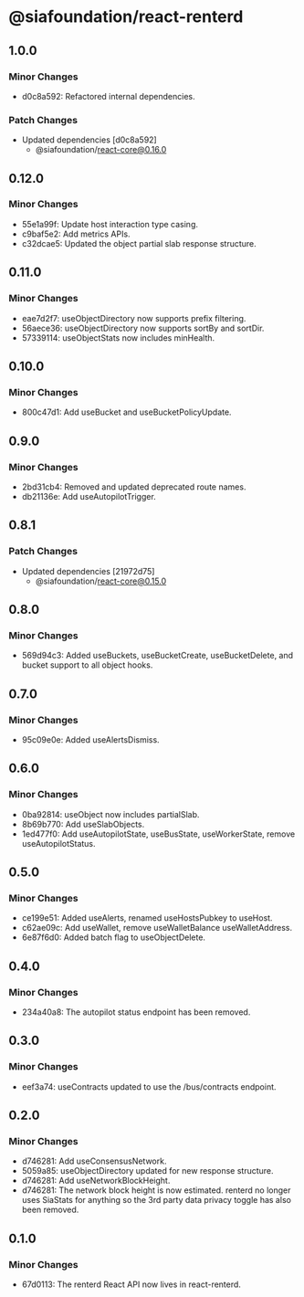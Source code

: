 # @siafoundation/react-renterd

## 1.0.0

### Minor Changes

- d0c8a592: Refactored internal dependencies.

### Patch Changes

- Updated dependencies [d0c8a592]
  - @siafoundation/react-core@0.16.0

## 0.12.0

### Minor Changes

- 55e1a99f: Update host interaction type casing.
- c9baf5e2: Add metrics APIs.
- c32dcae5: Updated the object partial slab response structure.

## 0.11.0

### Minor Changes

- eae7d2f7: useObjectDirectory now supports prefix filtering.
- 56aece36: useObjectDirectory now supports sortBy and sortDir.
- 57339114: useObjectStats now includes minHealth.

## 0.10.0

### Minor Changes

- 800c47d1: Add useBucket and useBucketPolicyUpdate.

## 0.9.0

### Minor Changes

- 2bd31cb4: Removed and updated deprecated route names.
- db21136e: Add useAutopilotTrigger.

## 0.8.1

### Patch Changes

- Updated dependencies [21972d75]
  - @siafoundation/react-core@0.15.0

## 0.8.0

### Minor Changes

- 569d94c3: Added useBuckets, useBucketCreate, useBucketDelete, and bucket support to all object hooks.

## 0.7.0

### Minor Changes

- 95c09e0e: Added useAlertsDismiss.

## 0.6.0

### Minor Changes

- 0ba92814: useObject now includes partialSlab.
- 8b69b770: Add useSlabObjects.
- 1ed477f0: Add useAutopilotState, useBusState, useWorkerState, remove useAutopilotStatus.

## 0.5.0

### Minor Changes

- ce199e51: Added useAlerts, renamed useHostsPubkey to useHost.
- c62ae09c: Add useWallet, remove useWalletBalance useWalletAddress.
- 6e87f6d0: Added batch flag to useObjectDelete.

## 0.4.0

### Minor Changes

- 234a40a8: The autopilot status endpoint has been removed.

## 0.3.0

### Minor Changes

- eef3a74: useContracts updated to use the /bus/contracts endpoint.

## 0.2.0

### Minor Changes

- d746281: Add useConsensusNetwork.
- 5059a85: useObjectDirectory updated for new response structure.
- d746281: Add useNetworkBlockHeight.
- d746281: The network block height is now estimated. renterd no longer uses SiaStats for anything so the 3rd party data privacy toggle has also been removed.

## 0.1.0

### Minor Changes

- 67d0113: The renterd React API now lives in react-renterd.
